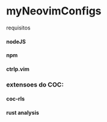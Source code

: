 # myNeovimConfigs
requisitos 

#### nodeJS
#### npm
#### ctrlp.vim

### extensoes do COC:
#### coc-rls
#### rust analysis
### 


